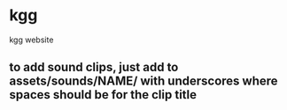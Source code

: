 # kgg
kgg website
## to add sound clips, just add to assets/sounds/NAME/ with **underscores** where spaces should be for the clip title
